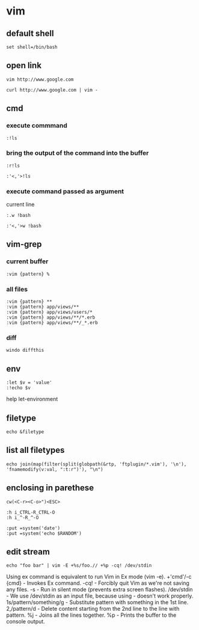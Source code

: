 # vim

## default shell

```
set shell=/bin/bash
```

## open link

```
vim http://www.google.com
```

```
curl http://www.google.com | vim -
```

## cmd

### execute commmand

```
:!ls
```

### bring the output of the command into the buffer

```
:r!ls
```

```
:'<,'>!ls
```

### execute command passed as argument

current line

```
:.w !bash
```

```
:'<,'>w !bash
```

## vim-grep

### current buffer

```
:vim {pattern} %
```

### all files

```
:vim {pattern} **
:vim {pattern} app/views/**
:vim {pattern} app/views/users/*
:vim {pattern} app/views/**/*.erb
:vim {pattern} app/views/**/_*.erb
```

### diff

```
windo diffthis
```

## env

```
:let $v = 'value'
:!echo $v
```

help let-environment

## filetype

```
echo &filetype
```

## list all filetypes

```
echo join(map(filter(split(globpath(&rtp, 'ftplugin/*.vim'), '\n'), 'fnamemodify(v:val, ":t:r")'), "\n")
```

## enclosing in parethese

```
cw(<C-r><C-o>")<ESC>
```

```
:h i_CTRL-R_CTRL-O
:h i_^-R_^-O
```

```
:put =system('date')
:put =system('echo $RANDOM')
```

## edit stream

```
echo "foo bar" | vim -E +%s/foo.// +%p -cq! /dev/stdin
```

Using ex command is equivalent to run Vim in Ex mode (vim -e).
+'cmd'/-c {cmd} - Invokes Ex command.
-cq! - Forcibly quit Vim as we're not saving any files.
-s - Run in silent mode (prevents extra screen flashes).
/dev/stdin - We use /dev/stdin as an input file, because using - doesn't work properly.
1s/pattern/something/g - Substitute pattern with something in the 1st line.
2,/pattern/d - Delete content starting from the 2nd line to the line with pattern.
%j - Joins all the lines together.
%p - Prints the buffer to the console output.
